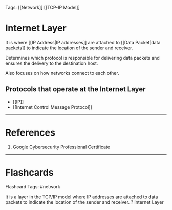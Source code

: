 Tags: [[Network]] [[TCP-IP Model]]
# Internet Layer

It is where [[IP Address|IP addresses]] are attached to [[Data Packet|data packets]] to indicate the location of the sender and receiver.

Determines which protocol is responsible for delivering data packets and ensures the delivery to the destination host.

Also focuses on how networks connect to each other.

## Protocols that operate at the Internet Layer

- [[IP]]
- [[Internet Control Message Protocol]]

---
# References

1. Google Cybersecurity Professional Certificate

---
# Flashcards

Flashcard Tags: #network 

It is a layer in the TCP/IP model where IP addresses are attached to data packets to indicate the location of the sender and receiver.
?
Internet Layer